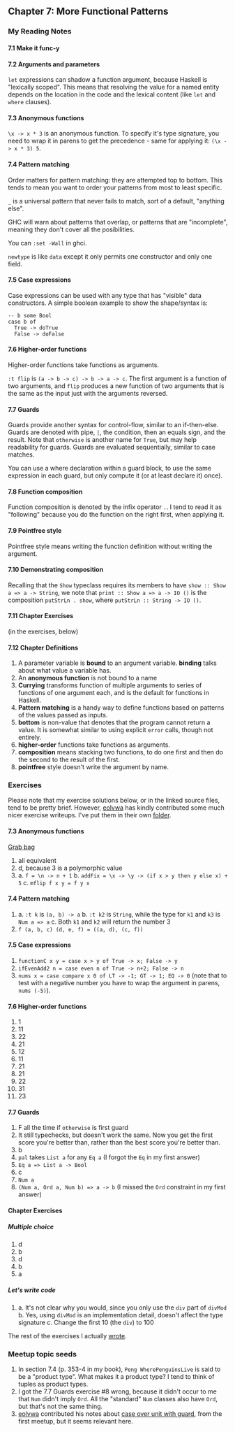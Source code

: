 ## Chapter 7: More Functional Patterns

### My Reading Notes

#### 7.1 Make it func-y

#### 7.2 Arguments and parameters

`let` expressions can shadow a function argument, because Haskell is "lexically scoped".
This means that resolving the value for a named entity depends on the location in the code
and the lexical content (like `let` and `where` clauses).

#### 7.3 Anonymous functions

`\x -> x * 3` is an anonymous function. To specify it's type signature, you need to wrap
it in parens to get the precedence - same for applying it: `(\x -> x * 3) 5`.

#### 7.4 Pattern matching

Order matters for pattern matching: they are attempted top to bottom. This tends to mean
you want to order your patterns from most to least specific.

`_` is a universal pattern that never fails to match, sort of a default, "anything else".

GHC will warn about patterns that overlap, or patterns that are "incomplete", meaning
they don't cover all the posibilities.

You can `:set -Wall` in ghci.

`newtype` is like `data` except it only permits one constructor and only one field.

#### 7.5 Case expressions

Case expressions can be used with any type that has "visible" data constructors.
A simple boolean example to show the shape/syntax is:

```
-- b some Bool
case b of
  True -> doTrue
  False -> doFalse
```

#### 7.6 Higher-order functions

Higher-order functions take functions as arguments.

`:t flip` is `(a -> b -> c) -> b -> a -> c`. The first argument is a function of two
arguments, and `flip` produces a new function of two arguments that is the same as
the input just with the arguments reversed.

#### 7.7 Guards

Guards provide another syntax for control-flow, similar to an if-then-else.
Guards are denoted with pipe, `|`, the condition, then an equals sign, and the result.
Note that `otherwise` is another name for `True`, but may help readability for guards.
Guards are evaluated sequentially, similar to case matches.

You can use a where declaration within a guard block, to use the same expression in
each guard, but only compute it (or at least declare it) once).

#### 7.8 Function composition

Function composition is denoted by the infix operator `.`. I tend to read it as
"following" because you do the function on the right first, when applying it.

#### 7.9 Pointfree style

Pointfree style means writing the function definition without writing the argument.

#### 7.10 Demonstrating composition

Recalling that the `Show` typeclass requires its members to have
`show :: Show a => a -> String`, we note that `print :: Show a => a -> IO ()` is
the composition `putStrLn . show`, where `putStrLn :: String -> IO ()`.

#### 7.11 Chapter Exercises

(in the exercises, below)

#### 7.12 Chapter Definitions

1. A parameter variable is **bound** to an argument variable. **binding** talks about
    what value a variable has.
2. An **anonymous function** is not bound to a name
3. **Currying** transforms function of multiple arguments to series of functions of
    one argument each, and is the default for functions in Haskell.
4. **Pattern matching** is a handy way to define functions based on patterns of the
    values passed as inputs.
5. **bottom** is non-value that denotes that the program cannot return a value. It is
    somewhat similar to using explicit `error` calls, though not entirely.
6. **higher-order** functions take functions as arguments.
7. **composition** means stacking two functions, to do one first and then do the second
    to the result of the first.
8. **pointfree** style doesn't write the argument by name.

### Exercises

Please note that my exercise solutions below, or in the linked source files, tend to
be pretty brief. However, [eolvwa](https://github.com/eolvwa) has kindly contributed
some much nicer exercise writeups. I've put them in their own [folder](niceSolutions).

#### 7.3 Anonymous functions

[Grab bag](s7_3GrabBag.hs)
1. all equivalent
2. d, because 3 is a polymorphic value
3.
    a. `f = \n -> n + 1`
    b. `addFix = \x -> \y -> (if x > y then y else x) + 5`
    c. `mflip f x y = f y x`

#### 7.4 Pattern matching

1.
    a. `:t k` is `(a, b) -> a`
    b. `:t k2` is `String`, while the type for `k1` and `k3` is `Num a => a`
    c. Both `k1` and `k2` will return the number 3
2. `f (a, b, c) (d, e, f) = ((a, d), (c, f))`

#### 7.5 Case expressions

1. `functionC x y = case x > y of True -> x; False -> y`
2. `ifEvenAdd2 n = case even n of True -> n+2; False -> n`
3. `nums x = case compare x 0 of LT -> -1; GT -> 1; EQ -> 0` (note that to test with a negative
    number you have to wrap the argument in parens, `nums (-5)`).

#### 7.6 Higher-order functions

1. 1
2. 11
3. 22
4. 21
5. 12
6. 11
7. 21
8. 21
9. 22
10. 31
11. 23

#### 7.7 Guards

1. F all the time if `otherwise` is first guard
2. It still typechecks, but doesn't work the same. Now you get the first score you're better than,
    rather than the best score you're better than.
3. b
4. `pal` takes `List a` for any `Eq a` (I forgot the `Eq` in my first answer)
5. `Eq a => List a -> Bool`
6. c
7. `Num a`
8. `(Num a, Ord a, Num b) => a -> b` (I missed the `Ord` constraint in my first answer)

#### Chapter Exercises

##### Multiple choice

1. d
2. b
3. d
4. b
5. a

##### Let's write code

1.
    a. It's not clear why you would, since you only use the `div` part of `divMod`
    b. Yes, using `divMod` is an implementation detail, doesn't affect the type signature
    c. Change the first 10 (the `div`) to 100

The rest of the exercises I actually [wrote](ChapterExercises.hs).

### Meetup topic seeds

1. In section 7.4 (p. 353-4 in my book), `Peng WherePenguinsLive` is said to be a "product type".
    What makes it a product type? I tend to think of tuples as product types.
2. I got the 7.7 Guards exercise #8 wrong, because it didn't occur to me that `Num` didn't imply `Ord`.
    All the "standard" `Num` classes also have `Ord`, but that's not the same thing.
3. [eolvwa](https://github.com/eolvwa) contributed his notes about
    [case over unit with guard](../topics/caseOverUnitWithGuardSyntax.hs), from the first meetup,
    but it seems relevant here.
